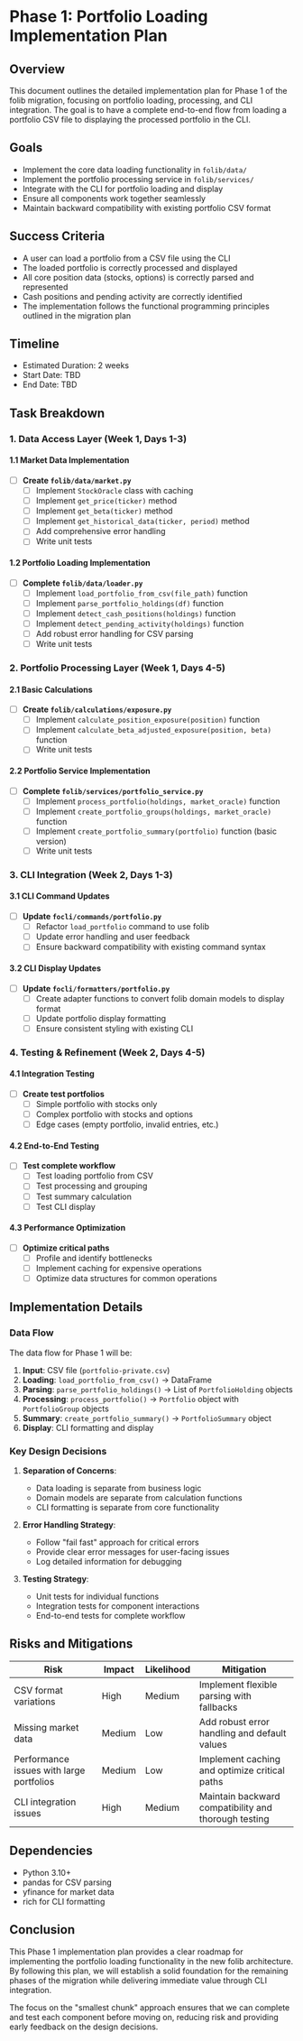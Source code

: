 # Phase 1: Portfolio Loading Implementation Plan

## Overview

This document outlines the detailed implementation plan for Phase 1 of the folib migration, focusing on portfolio loading, processing, and CLI integration. The goal is to have a complete end-to-end flow from loading a portfolio CSV file to displaying the processed portfolio in the CLI.

## Goals

- Implement the core data loading functionality in `folib/data/`
- Implement the portfolio processing service in `folib/services/`
- Integrate with the CLI for portfolio loading and display
- Ensure all components work together seamlessly
- Maintain backward compatibility with existing portfolio CSV format

## Success Criteria

- A user can load a portfolio from a CSV file using the CLI
- The loaded portfolio is correctly processed and displayed
- All core position data (stocks, options) is correctly parsed and represented
- Cash positions and pending activity are correctly identified
- The implementation follows the functional programming principles outlined in the migration plan

## Timeline

- Estimated Duration: 2 weeks
- Start Date: TBD
- End Date: TBD

## Task Breakdown

### 1. Data Access Layer (Week 1, Days 1-3)

#### 1.1 Market Data Implementation

- [ ] **Create `folib/data/market.py`**
  - [ ] Implement `StockOracle` class with caching
  - [ ] Implement `get_price(ticker)` method
  - [ ] Implement `get_beta(ticker)` method
  - [ ] Implement `get_historical_data(ticker, period)` method
  - [ ] Add comprehensive error handling
  - [ ] Write unit tests

#### 1.2 Portfolio Loading Implementation

- [ ] **Complete `folib/data/loader.py`**
  - [ ] Implement `load_portfolio_from_csv(file_path)` function
  - [ ] Implement `parse_portfolio_holdings(df)` function
  - [ ] Implement `detect_cash_positions(holdings)` function
  - [ ] Implement `detect_pending_activity(holdings)` function
  - [ ] Add robust error handling for CSV parsing
  - [ ] Write unit tests

### 2. Portfolio Processing Layer (Week 1, Days 4-5)

#### 2.1 Basic Calculations

- [ ] **Create `folib/calculations/exposure.py`**
  - [ ] Implement `calculate_position_exposure(position)` function
  - [ ] Implement `calculate_beta_adjusted_exposure(position, beta)` function
  - [ ] Write unit tests

#### 2.2 Portfolio Service Implementation

- [ ] **Complete `folib/services/portfolio_service.py`**
  - [ ] Implement `process_portfolio(holdings, market_oracle)` function
  - [ ] Implement `create_portfolio_groups(holdings, market_oracle)` function
  - [ ] Implement `create_portfolio_summary(portfolio)` function (basic version)
  - [ ] Write unit tests

### 3. CLI Integration (Week 2, Days 1-3)

#### 3.1 CLI Command Updates

- [ ] **Update `focli/commands/portfolio.py`**
  - [ ] Refactor `load_portfolio` command to use folib
  - [ ] Update error handling and user feedback
  - [ ] Ensure backward compatibility with existing command syntax

#### 3.2 CLI Display Updates

- [ ] **Update `focli/formatters/portfolio.py`**
  - [ ] Create adapter functions to convert folib domain models to display format
  - [ ] Update portfolio display formatting
  - [ ] Ensure consistent styling with existing CLI

### 4. Testing & Refinement (Week 2, Days 4-5)

#### 4.1 Integration Testing

- [ ] **Create test portfolios**
  - [ ] Simple portfolio with stocks only
  - [ ] Complex portfolio with stocks and options
  - [ ] Edge cases (empty portfolio, invalid entries, etc.)

#### 4.2 End-to-End Testing

- [ ] **Test complete workflow**
  - [ ] Test loading portfolio from CSV
  - [ ] Test processing and grouping
  - [ ] Test summary calculation
  - [ ] Test CLI display

#### 4.3 Performance Optimization

- [ ] **Optimize critical paths**
  - [ ] Profile and identify bottlenecks
  - [ ] Implement caching for expensive operations
  - [ ] Optimize data structures for common operations

## Implementation Details

### Data Flow

The data flow for Phase 1 will be:

1. **Input**: CSV file (`portfolio-private.csv`)
2. **Loading**: `load_portfolio_from_csv()` → DataFrame
3. **Parsing**: `parse_portfolio_holdings()` → List of `PortfolioHolding` objects
4. **Processing**: `process_portfolio()` → `Portfolio` object with `PortfolioGroup` objects
5. **Summary**: `create_portfolio_summary()` → `PortfolioSummary` object
6. **Display**: CLI formatting and display

### Key Design Decisions

1. **Separation of Concerns**:
   - Data loading is separate from business logic
   - Domain models are separate from calculation functions
   - CLI formatting is separate from core functionality

2. **Error Handling Strategy**:
   - Follow "fail fast" approach for critical errors
   - Provide clear error messages for user-facing issues
   - Log detailed information for debugging

3. **Testing Strategy**:
   - Unit tests for individual functions
   - Integration tests for component interactions
   - End-to-end tests for complete workflow

## Risks and Mitigations

| Risk | Impact | Likelihood | Mitigation |
|------|--------|------------|------------|
| CSV format variations | High | Medium | Implement flexible parsing with fallbacks |
| Missing market data | Medium | Low | Add robust error handling and default values |
| Performance issues with large portfolios | Medium | Low | Implement caching and optimize critical paths |
| CLI integration issues | High | Medium | Maintain backward compatibility and thorough testing |

## Dependencies

- Python 3.10+
- pandas for CSV parsing
- yfinance for market data
- rich for CLI formatting

## Conclusion

This Phase 1 implementation plan provides a clear roadmap for implementing the portfolio loading functionality in the new folib architecture. By following this plan, we will establish a solid foundation for the remaining phases of the migration while delivering immediate value through CLI integration.

The focus on the "smallest chunk" approach ensures that we can complete and test each component before moving on, reducing risk and providing early feedback on the design decisions.
